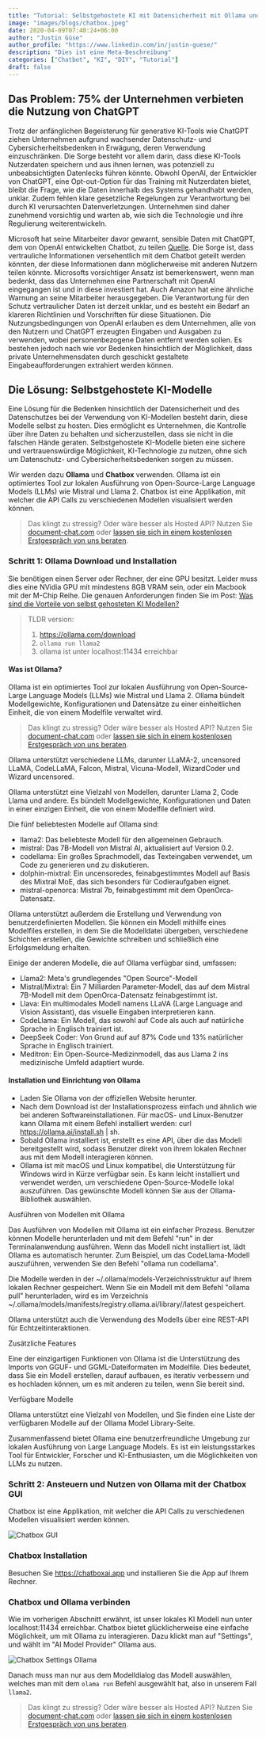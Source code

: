 ```yaml
---
title: "Tutorial: Selbstgehostete KI mit Datensicherheit mit Ollama und Chatbox"
image: "images/blogs/chatbox.jpeg"
date: 2020-04-09T07:40:24+06:00
author: "Justin Güse"
author_profile: "https://www.linkedin.com/in/justin-guese/"
description: "Dies ist eine Meta-Beschreibung"
categories: ["Chatbot", "KI", "DIY", "Tutorial"]
draft: false
---
```


## Das Problem: 75% der Unternehmen verbieten die Nutzung von ChatGPT

Trotz der anfänglichen Begeisterung für generative KI-Tools wie ChatGPT ziehen Unternehmen aufgrund wachsender Datenschutz- und Cybersicherheitsbedenken in Erwägung, deren Verwendung einzuschränken. Die Sorge besteht vor allem darin, dass diese KI-Tools Nutzerdaten speichern und aus ihnen lernen, was potenziell zu unbeabsichtigten Datenlecks führen könnte. Obwohl OpenAI, der Entwickler von ChatGPT, eine Opt-out-Option für das Training mit Nutzerdaten bietet, bleibt die Frage, wie die Daten innerhalb des Systems gehandhabt werden, unklar. Zudem fehlen klare gesetzliche Regelungen zur Verantwortung bei durch KI verursachten Datenverletzungen. Unternehmen sind daher zunehmend vorsichtig und warten ab, wie sich die Technologie und ihre Regulierung weiterentwickeln.

Microsoft hat seine Mitarbeiter davor gewarnt, sensible Daten mit ChatGPT, dem von OpenAI entwickelten Chatbot, zu teilen [Quelle](https://www.businessinsider.com/chatgpt-microsoft-warns-employees-not-to-share-sensitive-data-openai-2023-1). Die Sorge ist, dass vertrauliche Informationen versehentlich mit dem Chatbot geteilt werden könnten, der diese Informationen dann möglicherweise mit anderen Nutzern teilen könnte. Microsofts vorsichtiger Ansatz ist bemerkenswert, wenn man bedenkt, dass das Unternehmen eine Partnerschaft mit OpenAI eingegangen ist und in diese investiert hat. Auch Amazon hat eine ähnliche Warnung an seine Mitarbeiter herausgegeben. Die Verantwortung für den Schutz vertraulicher Daten ist derzeit unklar, und es besteht ein Bedarf an klareren Richtlinien und Vorschriften für diese Situationen. Die Nutzungsbedingungen von OpenAI erlauben es dem Unternehmen, alle von den Nutzern und ChatGPT erzeugten Eingaben und Ausgaben zu verwenden, wobei personenbezogene Daten entfernt werden sollen. Es bestehen jedoch nach wie vor Bedenken hinsichtlich der Möglichkeit, dass private Unternehmensdaten durch geschickt gestaltete Eingabeaufforderungen extrahiert werden können.

## Die Lösung: Selbstgehostete KI-Modelle

Eine Lösung für die Bedenken hinsichtlich der Datensicherheit und des Datenschutzes bei der Verwendung von KI-Modellen besteht darin, diese Modelle selbst zu hosten. Dies ermöglicht es Unternehmen, die Kontrolle über ihre Daten zu behalten und sicherzustellen, dass sie nicht in die falschen Hände geraten. Selbstgehostete KI-Modelle bieten eine sichere und vertrauenswürdige Möglichkeit, KI-Technologie zu nutzen, ohne sich um Datenschutz- und Cybersicherheitsbedenken sorgen zu müssen.

Wir werden dazu **Ollama** und **Chatbox** verwenden. Ollama ist ein optimiertes Tool zur lokalen Ausführung von Open-Source-Large Language Models (LLMs) wie Mistral und Llama 2. Chatbox ist eine Applikation, mit welcher die API Calls zu verschiedenen Modellen visualisiert werden können.

> Das klingt zu stressig? Oder wäre besser als Hosted API? Nutzen Sie [document-chat.com](/de/) oder [lassen sie sich in einem kostenlosen Erstgespräch von uns beraten](https://datafortress.cloud/de/contact/).

### Schritt 1: Ollama Download und Installation

Sie benötigen einen Server oder Rechner, der eine GPU besitzt. Leider muss dies eine NVidia GPU mit mindestens 8GB VRAM sein, oder ein Macbook mit der M-Chip Reihe.
Die genauen Anforderungen finden Sie im Post: [Was sind die Vorteile von selbst gehosteten KI Modellen?](/de/blog/vorteile-von-selbst-gehosteten-ki-modellen/)

> TLDR version: 
> 1. https://ollama.com/download
> 2. `ollama run llama2`
> 3. ollama ist unter localhost:11434 erreichbar

#### Was ist Ollama?

Ollama ist ein optimiertes Tool zur lokalen Ausführung von Open-Source-Large Language Models (LLMs) wie Mistral und Llama 2. Ollama bündelt Modellgewichte, Konfigurationen und Datensätze zu einer einheitlichen Einheit, die von einem Modelfile verwaltet wird.

> Das klingt zu stressig? Oder wäre besser als Hosted API? Nutzen Sie [document-chat.com](/de/) oder [lassen sie sich in einem kostenlosen Erstgespräch von uns beraten](https://datafortress.cloud/de/contact/).

Ollama unterstützt verschiedene LLMs, darunter LLaMA-2, uncensored LLaMA, CodeLLaMA, Falcon, Mistral, Vicuna-Modell, WizardCoder und Wizard uncensored.

Ollama unterstützt eine Vielzahl von Modellen, darunter Llama 2, Code Llama und andere. Es bündelt Modellgewichte, Konfigurationen und Daten in einer einzigen Einheit, die von einem Modelfile definiert wird.

Die fünf beliebtesten Modelle auf Ollama sind:

- llama2: Das beliebteste Modell für den allgemeinen Gebrauch.
- mistral: Das 7B-Modell von Mistral AI, aktualisiert auf Version 0.2.
- codellama: Ein großes Sprachmodell, das Texteingaben verwendet, um Code zu generieren und zu diskutieren.
- dolphin-mixtral: Ein uncensoredes, feinabgestimmtes Modell auf Basis des Mixtral MoE, das sich besonders für Codieraufgaben eignet.
- mistral-openorca: Mistral 7b, feinabgestimmt mit dem OpenOrca-Datensatz.

Ollama unterstützt außerdem die Erstellung und Verwendung von benutzerdefinierten Modellen. Sie können ein Modell mithilfe eines Modelfiles erstellen, in dem Sie die Modelldatei übergeben, verschiedene Schichten erstellen, die Gewichte schreiben und schließlich eine Erfolgsmeldung erhalten.

Einige der anderen Modelle, die auf Ollama verfügbar sind, umfassen:

- Llama2: Meta's grundlegendes "Open Source"-Modell
- Mistral/Mixtral: Ein 7 Milliarden Parameter-Modell, das auf dem Mistral 7B-Modell mit dem OpenOrca-Datensatz feinabgestimmt ist.
- Llava: Ein multimodales Modell namens LLaVA (Large Language and Vision Assistant), das visuelle Eingaben interpretieren kann.
- CodeLlama: Ein Modell, das sowohl auf Code als auch auf natürliche Sprache in Englisch trainiert ist.
- DeepSeek Coder: Von Grund auf auf 87% Code und 13% natürlicher Sprache in Englisch trainiert.
- Meditron: Ein Open-Source-Medizinmodell, das aus Llama 2 ins medizinische Umfeld adaptiert wurde.

#### Installation und Einrichtung von Ollama

- Laden Sie Ollama von der offiziellen Website herunter.
- Nach dem Download ist der Installationsprozess einfach und ähnlich wie bei anderen Softwareinstallationen. Für macOS- und Linux-Benutzer kann Ollama mit einem Befehl installiert werden: curl https://ollama.ai/install.sh | sh.
- Sobald Ollama installiert ist, erstellt es eine API, über die das Modell bereitgestellt wird, sodass Benutzer direkt von ihrem lokalen Rechner aus mit dem Modell interagieren können.
- Ollama ist mit macOS und Linux kompatibel, die Unterstützung für Windows wird in Kürze verfügbar sein. Es kann leicht installiert und verwendet werden, um verschiedene Open-Source-Modelle lokal auszuführen. Das gewünschte Modell können Sie aus der Ollama-Bibliothek auswählen.

Ausführen von Modellen mit Ollama

Das Ausführen von Modellen mit Ollama ist ein einfacher Prozess. Benutzer können Modelle herunterladen und mit dem Befehl "run" in der Terminalanwendung ausführen. Wenn das Modell nicht installiert ist, lädt Ollama es automatisch herunter. Zum Beispiel, um das CodeLlama-Modell auszuführen, verwenden Sie den Befehl "ollama run codellama".

Die Modelle werden in der ~/.ollama/models-Verzeichnisstruktur auf Ihrem lokalen Rechner gespeichert. Wenn Sie ein Modell mit dem Befehl "ollama pull" herunterladen, wird es im Verzeichnis ~/.ollama/models/manifests/registry.ollama.ai/library/<modell-familie>/latest gespeichert.

Ollama unterstützt auch die Verwendung des Modells über eine REST-API für Echtzeitinteraktionen.

Zusätzliche Features

Eine der einzigartigen Funktionen von Ollama ist die Unterstützung des Imports von GGUF- und GGML-Dateiformaten im Modelfile. Dies bedeutet, dass Sie ein Modell erstellen, darauf aufbauen, es iterativ verbessern und es hochladen können, um es mit anderen zu teilen, wenn Sie bereit sind.

Verfügbare Modelle

Ollama unterstützt eine Vielzahl von Modellen, und Sie finden eine Liste der verfügbaren Modelle auf der Ollama Model Library-Seite.

Zusammenfassend bietet Ollama eine benutzerfreundliche Umgebung zur lokalen Ausführung von Large Language Models. Es ist ein leistungsstarkes Tool für Entwickler, Forscher und KI-Enthusiasten, um die Möglichkeiten von LLMs zu nutzen.

### Schritt 2: Ansteuern und Nutzen von Ollama mit der Chatbox GUI

Chatbox ist eine Applikation, mit welcher die API Calls zu verschiedenen Modellen visualisiert werden können.

![Chatbox GUI](/images/blogs/chatbox.png)

### Chatbox Installation

Besuchen Sie https://chatboxai.app und installieren Sie die App auf Ihrem Rechner. 


### Chatbox und Ollama verbinden

Wie im vorherigen Abschnitt erwähnt, ist unser lokales KI Modell nun unter localhost:11434 erreichbar.
Chatbox bietet glücklicherweise eine einfache Möglichkeit, um mit Ollama zu interagieren. Dazu klickt man auf "Settings", und wählt im "AI Model Provider" Ollama aus.

![Chatbox Settings Ollama](/images/blogs/chatbox-settings.png)

Danach muss man nur aus dem Modelldialog das Modell auswählen, welches man mit dem `olama run` Befehl ausgewählt hat, also in unserem Fall `llama2`.

> Das klingt zu stressig? Oder wäre besser als Hosted API? Nutzen Sie [document-chat.com](/de/) oder [lassen sie sich in einem kostenlosen Erstgespräch von uns beraten](https://datafortress.cloud/de/contact/).
